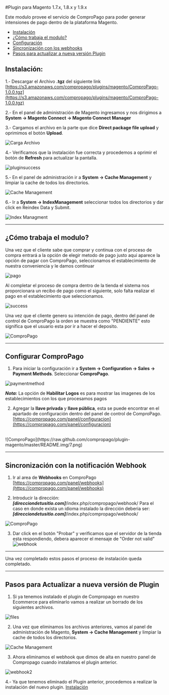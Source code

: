 #Plugin para Magento 1.7.x, 1.8.x y 1.9.x

Este modulo provee el servicio de ComproPago para poder generar intensiones de pago dentro de la plataforma Magento.

* [Instalación](#install)
* [¿Cómo trabaja el modulo?](#howto)
* [Configuración](#setup)
* [Sincronización con los webhooks](#webhook)
* [Pasos para actualizar a nueva versión Plugin](*upgrade)


<a name="install"></a>
## Instalación:

1.- Descargar el Archivo **.tgz** del siguiente link [https://s3.amazonaws.com/compropago/plugins/magento/ComproPago-1.0.0.tgz](https://s3.amazonaws.com/compropago/plugins/magento/ComproPago-1.0.0.tgz)

2.- En el panel de administración de Magento ingresamos y nos dirigimos a **System -> Magento Connect -> Magento Connect Manager** 

3.- Cargamos el archivo en la parte que dice **Direct package file upload** y oprimimos el botón **Upload**.

![Carga Archivo](https://cloud.githubusercontent.com/assets/1311937/11578093/02a4da92-99e8-11e5-8ce9-40a54eb3d0af.png)

4.- Verificamos que la instalación fue correcta y procedemos a oprimir el botón de **Refresh** para actualizar la pantalla.

![pluginsuccess](https://cloud.githubusercontent.com/assets/1311937/11578179/acc31ab6-99e8-11e5-8113-a0dbed22dda3.png)

5.- En el panel de administración ir a **System -> Cache Management** y limpiar la cache de todos los directorios. 

![Cache Management](https://raw.github.com/compropago/plugin-magento/master/README.img/3.png)<br />

6.- Ir a **System -> IndexManagement** seleccionar todos los directorios y dar click en Reindex Data y Submit.

![Index Managment](https://raw.github.com/compropago/plugin-magento/master/README.img/4.png)

---
<a name="howto"></a>
## ¿Cómo trabaja el modulo?
Una vez que el cliente sabe que comprar y continua con el proceso de compra entrará a la opción de elegir metodo de pago justo aqui aparece la opción de pagar con ComproPago, seleccionamos el establecimiento de nuestra conveniencia y le damos continuar

![pago](https://cloud.githubusercontent.com/assets/1311937/11578379/880b359e-99ea-11e5-8967-f6e43e604ea5.png) <br />

Al completar el proceso de compra dentro de la tienda el sistema nos proporcionara un recibo de pago como el siguiente, solo falta realizar el pago en el establecimiento que seleccionamos.

![success](https://cloud.githubusercontent.com/assets/1311937/11578435/269f7846-99eb-11e5-9111-a721863fee00.png) <br />

Una vez que el cliente genero su intención de pago, dentro del panel de control de ComproPago la orden se muestra como "PENDIENTE" esto significa que el usuario esta por ir a hacer el deposito.

![ComproPago](https://raw.github.com/compropago/plugin-magento/master/README.img/19.png) 

---
<a name="setup"></a>
## Configurar ComproPago

1. Para iniciar la configuración ir a **System -> Configuration -> Sales -> Payment Methods**. Seleccionar **ComproPago**.

![paymentmethod](https://cloud.githubusercontent.com/assets/1311937/11578545/3f896320-99ec-11e5-9900-f9268b05fc58.png)

***Nota:*** La opción de **Habilitar Logos** es para mostrar las imagenes de los establecimientos con los que procesamos pagos

2. Agregar la **llave privada** y **llave pública**, esta se puede encontrar en el apartado de configuración dentro del panel de control de ComproPago. [https://compropago.com/panel/configuracion](https://compropago.com/panel/configuracion)
<br />
![ComproPago](https://raw.github.com/compropago/plugin-magento/master/README.img/7.png) 


---

<a name="webhook"></a>
## Sincronización con la notificación Webhook

1. Ir al area de **Webhooks** en ComproPago [https://compropago.com/panel/webhooks](https://compropago.com/panel/webhooks)

2. Introducir la dirección: ***[direcciondetusitio.com]***/index.php/compropago/webhook/ 
   Para el caso en donde exista un idioma instalado la dirección deberia ser: ***[direcciondetusitio.com]***/index.php/compropago/webhook/

![ComproPago](https://raw.github.com/compropago/plugin-magento/master/README.img/9.png)

3. Dar click en el botón "Probar" y verificamos que el servidor de la tienda esta respondiendo, debera aparecer el mensaje de "Order not valid"
![webhook](https://cloud.githubusercontent.com/assets/1311937/11578636/d1597bf0-99ec-11e5-8def-fc44e6ca603e.png)

---

Una vez completado estos pasos el proceso de instalación queda completado.

---

<a name="upgrade"></a>
## Pasos para Actualizar a nueva versión de Plugin

1. Si ya tenemos instalado el plugin de Compropago en nuestro Ecommerce para eliminarlo vamos a realizar un borrado de los siguientes archivos.

![files](https://cloud.githubusercontent.com/assets/1311937/11634984/5e9a7a66-9cd9-11e5-8583-c93bef106696.png)

2. Una vez que eliminamos los archivos anteriores, vamos al panel de administración de Magento, **System -> Cache Management** y limpiar la cache de todos los directorios. 

![Cache Management](https://raw.github.com/compropago/plugin-magento/master/README.img/3.png)<br />

3. Ahora eliminamos el webhook que dimos de alta en nuestro panel de Compropago cuando instalamos el plugin anterior.

![webhook2](https://cloud.githubusercontent.com/assets/1311937/11635215/d5a410f8-9cda-11e5-8c36-bac2f35d3b60.png)

4.- Ya que tenemos eliminado el Plugin anterior, procedemos a realizar la instalación del nuevo plugin. [Instalación](#install)



